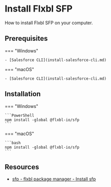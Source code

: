 # Install Flxbl SFP

How to install Flxbl SFP on your computer.

## Prerequisites

=== "Windows"

    - [Salesforce CLI](install-salesforce-cli.md)

=== "macOS"

    - [Salesforce CLI](install-salesforce-cli.md)

## Installation

=== "Windows"

    ```PowerShell
    npm install -global @flxbl-io/sfp
    ```

=== "macOS"

    ```bash
    npm install -global @flxbl-io/sfp
    ```

## Resources

- [sfp - flxbl package manager - Install sfp](https://docs.flxbl.io/sfp/getting-started/install-sfp)
